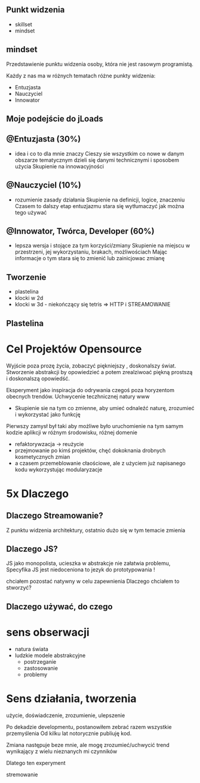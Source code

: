 ## Punkt widzenia
+ skillset
+ mindset

## mindset 
Przedstawienie punktu widzenia osoby, która nie jest rasowym programistą.

Każdy z nas ma w różnych tematach różne punkty widzenia:
+ Entuzjasta
+ Nauczyciel
+ Innowator


## Moje podejście do jLoads 

## @Entuzjasta (30%) 
+ idea i co to dla mnie znaczy
Cieszy sie wszystkim co nowe w danym obszarze tematycznym
dzieli się danymi technicznymi i sposobem użycia
Skupienie na innowacyjności

## @Nauczyciel (10%)
+ rozumienie zasady działania
Skupienie na definicji, logice, znaczeniu
Czasem to dalszy etap entuzjazmu
stara się wytłumaczyć jak można tego używać


## @Innowator, Twórca, Developer (60%)
+ lepsza wersja i stojące za tym korzyści/zmiany
Skupienie na miejscu w przestrzeni, jej wykorzystaniu, brakach, możliwościach
Mając informacje o tym stara się to zmienić lub zainicjowac zmianę

## Tworzenie
+ plastelina
+ klocki w 2d
+ klocki w 3d - niekończący się tetris => HTTP i STREAMOWANIE 

## Plastelina
[comment]: <> (![modelina.png]&#40;modelina.png&#41;)


# Cel Projektów Opensource

Wyjście poza prozę życia, zobaczyć piękniejszy , doskonalszy świat.
Stworzenie abstrakcji by opowiedzieć a potem zrealziwoać piękną prostszą i doskonalszą opowiedść.



Eksperyment jako inspiracja do odrywania czegoś poza
horyzentom obecnych trendów.
Uchwycenie teczhnicznej natury www
+ Skupienie sie na tym co zmienne, aby 
  umieć odnaleźć naturę, zrozumieć i wykorzystać jako funkcję


Pierwszy zamysł był taki
aby możliwe było uruchomienie na tym samym kodzie
aplikcji w różnym środowisku, różnej domenie

+ refaktorywzacja -> reużycie
+ przejmowanie po kimś projektów, chęć dokoknania drobnych kosmetycznych zmian
+ a czasem przemeblowanie cłaościowe, ale z użyciem już napisanego kodu
  wykorzystując modularyzacje

# 5x Dlaczego

## Dlaczego Streamowanie?
Z punktu widzenia architektury, ostatnio dużo się w tym temacie zmienia


## Dlaczego JS?
JS jako monopolista, ucieszka w abstrakcje nie załatwia problemu, 
Specyfika JS jest niedoceniona
to jezyk do prototypowania !

chciałem pozostać natywny w celu zapewnienia
Dlaczego chciałem to stworzyć?


## Dlaczego używać, do czego


# sens obserwacji
+ natura świata
+ ludzkie modele abstrakcyjne
    + postrzeganie
    + zastosowanie
    + problemy




# Sens działania, tworzenia
użycie, doświadczenie, zrozumienie, ulepszenie

Po dekadzie developmentu, postanowiłem zebrać razem wszystkie przemyślenia
Od kilku lat notorycznie publiuję kod.

Zmiana następuje beze mnie, ale
mogę zrozumieć/uchwycić trend wynikający z wielu nieznanych mi czynników

Dlatego ten experyment

stremowanie




